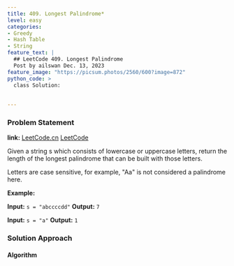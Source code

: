 ```yaml
---
title: 409. Longest Palindrome*
level: easy
categories:
- Greedy
- Hash Table
- String
feature_text: |
  ## LeetCode 409. Longest Palindrome
  Post by ailswan Dec. 13, 2023
feature_image: "https://picsum.photos/2560/600?image=872"
python_code: >
  class Solution:
      
         
---
```


### Problem Statement
**link:**
[LeetCode.cn](https://leetcode.cn/problems/longest-palindrome/)
[LeetCode](https://leetcode.com/problems/longest-palindrome/)

Given a string s which consists of lowercase or uppercase letters, return the length of the longest palindrome that can be built with those letters.

Letters are case sensitive, for example, "Aa" is not considered a palindrome here.

 
**Example:**

**Input:** `s = "abccccdd"`
**Output:** `7`
 
**Input:** `s = "a"`
**Output:** `1`

### Solution Approach
 

#### Algorithm
 